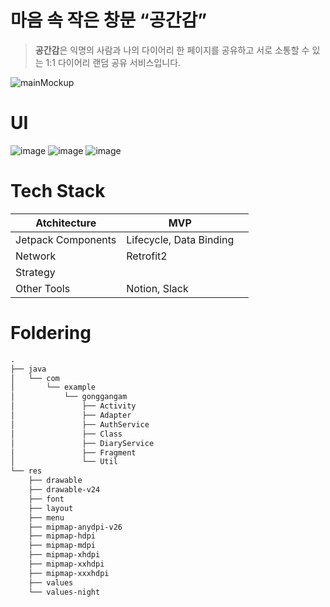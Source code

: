 
# 마음 속 작은 창문 “공간감”


> **공간감**은 익명의 사람과 나의 다이어리 한 페이지를 공유하고 서로 소통할 수 있는 1:1 다이어리 랜덤 공유 서비스입니다.
> 

![mainMockup](https://user-images.githubusercontent.com/89574881/158516877-bebf1e86-42fc-474e-abd2-0321773ee7db.jpeg)

# UI

![image](https://user-images.githubusercontent.com/89574881/158516906-ab30c7e0-ae49-485c-9e9f-dafe4360cd14.png)
![image](https://user-images.githubusercontent.com/89574881/158516902-ebe9b5dc-ca8a-4568-a4da-2f9c3c43a5c8.png)
![image](https://user-images.githubusercontent.com/89574881/158516919-8d8731ae-9659-43eb-8a1f-90af8c6513eb.png)

# Tech Stack

| Atchitecture | MVP |  |
| --- | --- | --- |
| Jetpack Components | Lifecycle, Data Binding |  |
| Network | Retrofit2 |  |
| Strategy |  |  |
| Other Tools | Notion, Slack |  |

# Foldering

```markdown
.
├── java
│   └── com
│       └── example
│           └── gonggangam
│               ├── Activity
│               ├── Adapter
│               ├── AuthService
│               ├── Class
│               ├── DiaryService
│               ├── Fragment
│               └── Util
└── res
    ├── drawable
    ├── drawable-v24
    ├── font
    ├── layout
    ├── menu
    ├── mipmap-anydpi-v26
    ├── mipmap-hdpi
    ├── mipmap-mdpi
    ├── mipmap-xhdpi
    ├── mipmap-xxhdpi
    ├── mipmap-xxxhdpi
    ├── values
    └── values-night
```

